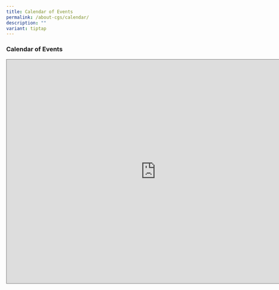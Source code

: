 ```yaml
---
title: Calendar of Events
permalink: /about-cgs/calendar/
description: ""
variant: tiptap
---
```

<h3><strong>Calendar of Events</strong></h3>
<div class="iframe-wrapper">
<iframe style="border:solid 1px #777" height="600" width="800" allowfullscreen="true" frameborder="0" src="https://calendar.google.com/calendar/embed?height=600&amp;wkst=1&amp;ctz=Asia%2FSingapore&amp;bgcolor=%23ffffff&amp;showPrint=0&amp;showTitle=0&amp;showTz=0&amp;src=Y3Jlc2NlbnRnaXJsc3MzNTdAZ21haWwuY29t&amp;src=MTIxZmdrbnJnbXUzNjg1dDN2dmJvcDV1djA2bnFoMTNAaW1wb3J0LmNhbGVuZGFyLmdvb2dsZS5jb20&amp;src=Y2R2cjNndWNpZXI5OWRzN2Fva3Fzdm83OGVlNHR2NjJAaW1wb3J0LmNhbGVuZGFyLmdvb2dsZS5jb20&amp;color=%23039BE5&amp;color=%23009688&amp;color=%23F4511E"></iframe>
</div>
<p></p>